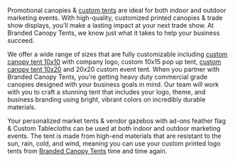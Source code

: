 Promotional canopies & <a href="https://www.brandedcanopytents.com/custom-pop-up-tent">custom tents</a> are ideal for both indoor and outdoor marketing events. With high-quality, customized printed canopies & trade show displays, you’ll make a lasting impact at your next trade show. At Branded Canopy Tents, we know just what it takes to help your business succeed.

We offer a wide range of sizes that are fully customizable including <a href="https://www.brandedcanopytents.com/custom-printed-popup-tents">custom canopy tent 10x10</a> with company logo, custom 10x15 pop up tent, <a href="https://www.brandedcanopytents.com/custom-canopy-tent">custom canopy tent 10x20</a> and 20x20 custom event tent. When you partner with Branded Canopy Tents, you’re getting heavy duty commercial grade canopies designed with your business goals in mind. Our team will work with you to craft a stunning tent that includes your logo, theme, and business branding using bright, vibrant colors on incredibly durable materials.

Your personalized market tents & vendor gazebos with ad-ons feather flag & Custom Tablecloths can be used at both indoor and outdoor marketing events. The tent is made from high-end materials that are resistant to the sun, rain, cold, and wind, meaning you can use your custom printed logo tents from <a href="https://www.brandedcanopytents.com/">Branded Canopy Tents</a> time and time again.
